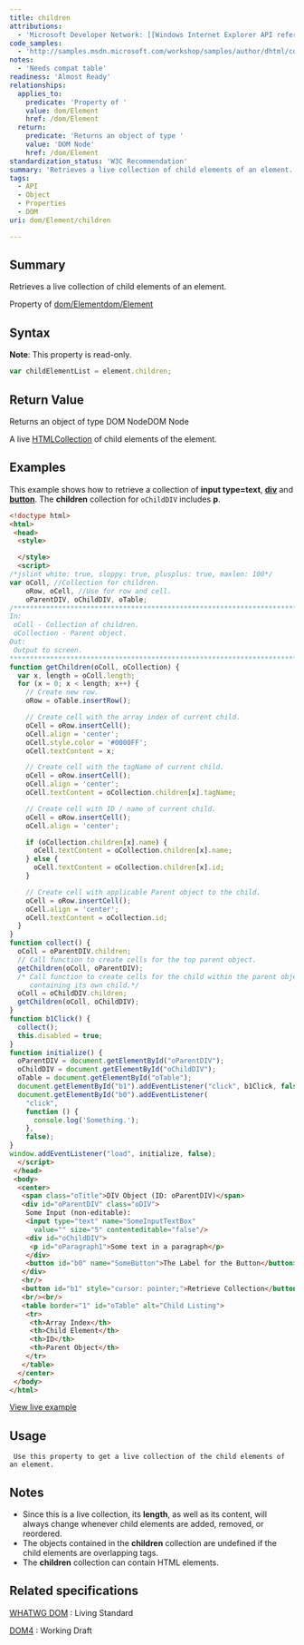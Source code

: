 ```yaml
---
title: children
attributions:
  - 'Microsoft Developer Network: [[Windows Internet Explorer API reference](http://msdn.microsoft.com/en-us/library/ie/hh828809%28v=vs.85%29.aspx) Article]'
code_samples:
  - 'http://samples.msdn.microsoft.com/workshop/samples/author/dhtml/collections/children.htm'
notes:
  - 'Needs compat table'
readiness: 'Almost Ready'
relationships:
  applies_to:
    predicate: 'Property of '
    value: dom/Element
    href: /dom/Element
  return:
    predicate: 'Returns an object of type '
    value: 'DOM Node'
    href: /dom/Element
standardization_status: 'W3C Recommendation'
summary: 'Retrieves a live collection of child elements of an element.'
tags:
  - API
  - Object
  - Properties
  - DOM
uri: dom/Element/children

---
```

## Summary

Retrieves a live collection of child elements of an element.

Property of [dom/Element](/dom/Element)[dom/Element](/dom/Element)

## Syntax

**Note**: This property is read-only.

``` js
var childElementList = element.children;
```

## Return Value

Returns an object of type DOM NodeDOM Node

A live [HTMLCollection](/dom/HTMLCollection) of child elements of the element.

## Examples

This example shows how to retrieve a collection of **input type=text**, [**div**](/html/elements/div) and [**button**](/html/elements/button). The **children** collection for `oChildDIV` includes **p**.

``` html
<!doctype html>
<html>
 <head>
  <style>

  </style>
  <script>
/*jslint white: true, sloppy: true, plusplus: true, maxlen: 100*/
var oColl, //Collection for children.
    oRow, oCell, //Use for row and cell.
    oParentDIV, oChildDIV, oTable;
/*****************************************************************************
In:
 oColl - Collection of children.
 oCollection - Parent object.
Out:
 Output to screen.
******************************************************************************/
function getChildren(oColl, oCollection) {
  var x, length = oColl.length;
  for (x = 0; x < length; x++) {
    // Create new row.
    oRow = oTable.insertRow();

    // Create cell with the array index of current child.
    oCell = oRow.insertCell();
    oCell.align = 'center';
    oCell.style.color = '#0000FF';
    oCell.textContent = x;

    // Create cell with the tagName of current child.
    oCell = oRow.insertCell();
    oCell.align = 'center';
    oCell.textContent = oCollection.children[x].tagName;

    // Create cell with ID / name of current child.
    oCell = oRow.insertCell();
    oCell.align = 'center';

    if (oCollection.children[x].name) {
      oCell.textContent = oCollection.children[x].name;
    } else {
      oCell.textContent = oCollection.children[x].id;
    }

    // Create cell with applicable Parent object to the child.
    oCell = oRow.insertCell();
    oCell.align = 'center';
    oCell.textContent = oCollection.id;
  }
}
function collect() {
  oColl = oParentDIV.children;
  // Call function to create cells for the top parent object.
  getChildren(oColl, oParentDIV);
  /* Call function to create cells for the child within the parent object
     containing its own child.*/
  oColl = oChildDIV.children;
  getChildren(oColl, oChildDIV);
}
function b1Click() {
  collect();
  this.disabled = true;
}
function initialize() {
  oParentDIV = document.getElementById("oParentDIV");
  oChildDIV = document.getElementById("oChildDIV");
  oTable = document.getElementById("oTable");
  document.getElementById("b1").addEventListener("click", b1Click, false);
  document.getElementById("b0").addEventListener(
    "click",
    function () {
      console.log('Something.');
    },
    false);
}
window.addEventListener("load", initialize, false);
  </script>
 </head>
 <body>
  <center>
   <span class="oTitle">DIV Object (ID: oParentDIV)</span>
   <div id="oParentDIV" class="oDIV">
    Some Input (non-editable):
    <input type="text" name="SomeInputTextBox"
      value="" size="5" contenteditable="false"/>
    <div id="oChildDIV">
     <p id="oParagraph1">Some text in a paragraph</p>
    </div>
    <button id="b0" name="SomeButton">The Label for the Button</button>
   </div>
   <hr/>
   <button id="b1" style="cursor: pointer;">Retrieve Collection</button>
   <br/><br/>
   <table border="1" id="oTable" alt="Child Listing">
    <tr>
     <th>Array Index</th>
     <th>Child Element</th>
     <th>ID</th>
     <th>Parent Object</th>
    </tr>
   </table>
  </center>
 </body>
</html>
```

[View live example](http://samples.msdn.microsoft.com/workshop/samples/author/dhtml/collections/children.htm)

## Usage

     Use this property to get a live collection of the child elements of an element.

## Notes

-   Since this is a live collection, its **length**, as well as its content, will always change whenever child elements are added, removed, or reordered.
-   The objects contained in the **children** collection are undefined if the child elements are overlapping tags.
-   The **children** collection can contain HTML elements.

## Related specifications

[WHATWG DOM](http://dom.spec.whatwg.org/)
:   Living Standard

[DOM4](http://www.w3.org/TR/dom/)
:   Working Draft
